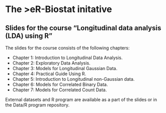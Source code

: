 # The >eR-Biostat initative
## Slides for the course “Longitudinal data analysis (LDA) using R”

The slides for the course consists of the following chapters:
 
 * Chapter 1: Introduction to Longitudinal Data Analysis.
 * Chapter 2: Exploratory Data Analysis.
 * Chapter 3: Models for Longitudinal Gaussian Data.
 * Chapter 4: Practical Guide Using R.
 * Chapter 5: Introduction to Longitudinal non-Gaussian data.
 * Chapter 6: Models for Correlated Binary Data.
 * Chapter 7: Models for Correlated Count Data.
 
External datasets and R program are available as a part of the slides or in the Data/R program repository.
